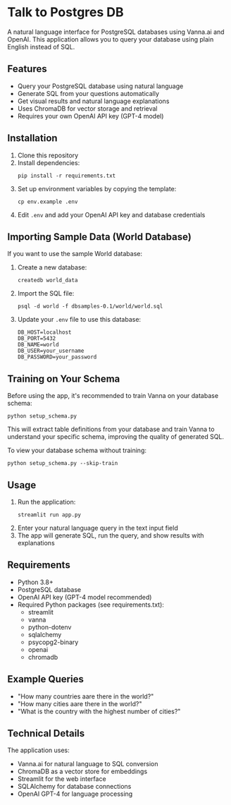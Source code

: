 # Talk to Postgres DB

A natural language interface for PostgreSQL databases using Vanna.ai and OpenAI. This application allows you to query your database using plain English instead of SQL.

## Features

- Query your PostgreSQL database using natural language
- Generate SQL from your questions automatically
- Get visual results and natural language explanations
- Uses ChromaDB for vector storage and retrieval
- Requires your own OpenAI API key (GPT-4 model)

## Installation

1. Clone this repository
2. Install dependencies:
   ```
   pip install -r requirements.txt
   ```
3. Set up environment variables by copying the template:
   ```
   cp env.example .env
   ```
4. Edit `.env` and add your OpenAI API key and database credentials

## Importing Sample Data (World Database)

If you want to use the sample World database:

1. Create a new database:
   ```
   createdb world_data
   ```

2. Import the SQL file:
   ```
   psql -d world -f dbsamples-0.1/world/world.sql
   ```

3. Update your `.env` file to use this database:
   ```
   DB_HOST=localhost
   DB_PORT=5432
   DB_NAME=world
   DB_USER=your_username
   DB_PASSWORD=your_password
   ```

## Training on Your Schema

Before using the app, it's recommended to train Vanna on your database schema:

```
python setup_schema.py
```

This will extract table definitions from your database and train Vanna to understand your specific schema, improving the quality of generated SQL.

To view your database schema without training:

```
python setup_schema.py --skip-train
```

## Usage

1. Run the application:
   ```
   streamlit run app.py
   ```
2. Enter your natural language query in the text input field
3. The app will generate SQL, run the query, and show results with explanations

## Requirements

- Python 3.8+
- PostgreSQL database
- OpenAI API key (GPT-4 model recommended)
- Required Python packages (see requirements.txt):
  - streamlit
  - vanna
  - python-dotenv
  - sqlalchemy
  - psycopg2-binary
  - openai
  - chromadb

## Example Queries

- "How many countries aare there in the world?"
- "How many cities aare there in the world?"
- "What is the country with the highest number of cities?"

## Technical Details

The application uses:
- Vanna.ai for natural language to SQL conversion
- ChromaDB as a vector store for embeddings
- Streamlit for the web interface
- SQLAlchemy for database connections
- OpenAI GPT-4 for language processing 
